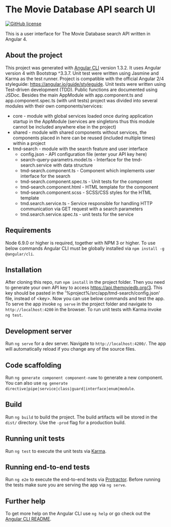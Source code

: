 # The Movie Database API search UI
[![GitHub license](https://img.shields.io/badge/license-MIT-blue.svg)](https://raw.githubusercontent.com/mar753/themoviedb-search/master/LICENSE)

This is a user interface for The Movie Database search API written in Angular 4.

## About the project

This project was generated with [Angular CLI](https://github.com/angular/angular-cli) version 1.3.2. It uses Angular version 4 with Bootstrap ^3.3.7. Unit test were written using Jasmine and Karma as the test runner. Project is compatible with the official Angular 2/4 styleguide: https://angular.io/guide/styleguide. Unit tests were written using Test-driven development (TDD). Public functions are documented using JSDoc. Besides the main AppModule with app.component.ts and app.component.spec.ts (with unit tests) project was divided into several modules with their own components/services:

- core - module with global services loaded once during application startup in the AppModule (services are singletons thus this module cannot be included anywhere else in the project)
- shared - module with shared components without services, the components placed in here can be reused (included multiple times) within a project
- tmd-search - module with the search feature and user interface
  - config.json - API configuration file (enter your API key here)
  - search-query-parametrs.model.ts - Interface for the tmd-search.service with data structure
  - tmd-search.component.ts - Component which implements user interface for the search
  - tmd-search.component.spec.ts - Unit tests for the component
  - tmd-search.component.html - HTML template for the component
  - tmd-search.component.scss - SCSS/CSS styles for the HTML template
  - tmd.search.service.ts - Service responsible for handling HTTP communication via GET request with a search parameters
  - tmd.search.service.spec.ts - unit tests for the service

## Requirements

Node 6.9.0 or higher is required, together with NPM 3 or higher. To use below commands Angular CLI must be globally installed via `npm install -g @angular/cli`.

## Installation

After cloning this repo, run `npm install` in the project folder. Then you need to generate your own API key to access https://api.themoviedb.org/3. This key should be pasted in the '%project%/src/app/tmd-search/config.json' file, instead of \<key>. Now you can use below commands and test the app. To serve the app invoke `ng serve` in the project folder and navigate to `http://localhost:4200` in the browser. To run unit tests with Karma invoke `ng test`.

## Development server

Run `ng serve` for a dev server. Navigate to `http://localhost:4200/`. The app will automatically reload if you change any of the source files.

## Code scaffolding

Run `ng generate component component-name` to generate a new component. You can also use `ng generate directive|pipe|service|class|guard|interface|enum|module`.

## Build

Run `ng build` to build the project. The build artifacts will be stored in the `dist/` directory. Use the `-prod` flag for a production build.

## Running unit tests

Run `ng test` to execute the unit tests via [Karma](https://karma-runner.github.io).

## Running end-to-end tests

Run `ng e2e` to execute the end-to-end tests via [Protractor](http://www.protractortest.org/).
Before running the tests make sure you are serving the app via `ng serve`.

## Further help

To get more help on the Angular CLI use `ng help` or go check out the [Angular CLI README](https://github.com/angular/angular-cli/blob/master/README.md).
